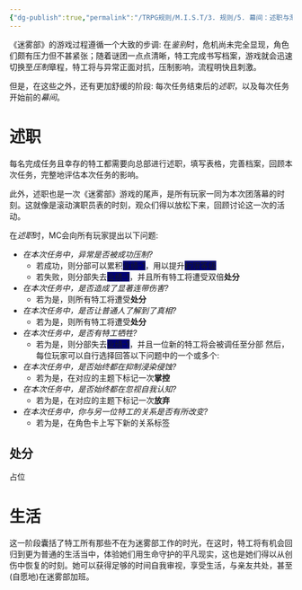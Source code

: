 ```yaml
---
{"dg-publish":true,"permalink":"/TRPG规则/M.I.S.T/3. 规则/5. 幕间：述职与渐入/"}
---
```


《迷雾部》的游戏过程遵循一个大致的步调: 在*鉴别*时，危机尚未完全显现，角色们颇有压力但不甚紧张；随着谜团一点点清晰，特工完成书写档案，游戏就会迅速切换至*压制*章程，特工将与异常正面对抗，压制影响，流程明快且刺激。

但是，在这些之外，还有更加舒缓的阶段: 每次任务结束后的*述职*，以及每次任务开始前的*幕间*。

# 述职
每名完成任务且幸存的特工都需要向总部进行述职，填写表格，完善档案，回顾本次任务，完整地评估本次任务的影响。

此外，述职也是一次《迷雾部》游戏的尾声，是所有玩家一同为本次团落幕的时刻。这就像是滚动演职员表的时刻，观众们得以放松下来，回顾讨论这一次的活动。

在*述职*时，MC会向所有玩家提出以下问题:
- *在本次任务中，异常是否被成功压制?*
	- 若成功，则分部可以累积<span style="background:#000075">业绩-1</span>，用以提升<span style="background:#000075">权限等级</span>
	- 若失败，则分部失去<span style="background:#000075">业绩-1</span>，并且所有特工将遭受双倍**处分**
- *在本次任务中，是否造成了显著连带伤害?*
	- 若为是，则所有特工将遭受**处分**
- *在本次任务中，是否让普通人了解到了真相?*
	- 若为是，则所有特工将遭受**处分**
- *在本次任务中，是否有特工牺牲?*
	- 若为是，则分部失去<span style="background:#000075">业绩-1</span>，并且一位新的特工将会被调任至分部
然后，每位玩家可以自行选择回答以下问题中的一个或多个:
- *在本次任务中，是否始终都在抑制浸染侵蚀?*
	- 若为是，在对应的主题下标记一次**掌控**
- *在本次任务中，是否始终都在忽视自我认知?*
	- 若为是，在对应的主题下标记一次**放弃**
- *在本次任务中，你与另一位特工的关系是否有所改变?*
	- 若为是，在角色卡上写下新的关系标签

## 处分
占位

# 生活
这一阶段囊括了特工所有那些不在为迷雾部工作的时光，在这时，特工将有机会回归到更为普通的生活当中，体验她们用生命守护的平凡现实，这也是她们得以从创伤中恢复的时刻。她可以获得足够的时间自我审视，享受生活，与亲友共处，甚至(自愿地)在迷雾部加班。


